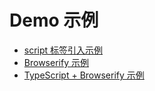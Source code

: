 # Demo 示例

- [script 标签引入示例](demo/script-tag-demo/README.md)
- [Browserify 示例](demo\browserify-demo\README.md)
- [TypeScript + Browserify 示例](demo/ts-browserify-demo/README.md)